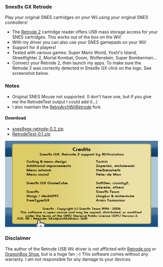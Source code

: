 ### Snes9x GX Retrode
Play your original SNES cartridges on your Wii using your original SNES controllers!

* The [Retrode 2](http://www.retrode.org) cartridge reader offers USB mass storage access for your SNES cartridges. This works out of the box on the Wii!
* With my driver you can also use your SNES gamepads on your Wii!
* Support for 4 players!
* Tested with various games: Super Mario World, Yoshi's Island, Streetfighter 2, Mortal Kombat, Doom, Wolfenstein, Super Bomberman...
* Connect your Retrode 2, then launch my apps. To make sure the Retrode 2 was correctly detected in Snes9x GX click on the logo. See screenshot below.

### Notes
* Original SNES Mouse not supported. (I don't have one, but if you give me the RetrodeTest output I could add it...)
* I also maintain the [RetroArchWiiRetrode](https://github.com/revvv/RetroArchWiiRetrode/) fork.

#### Download
* [snes9xgx-retrode-0.2.zip](https://github.com/revvv/snes9xgx-retrode/releases/download/0.2/snes9xgx-retrode-0.2.zip)
* [RetrodeTest-0.1.zip](https://github.com/revvv/snes9xgx-retrode/releases/download/0.1/RetrodeTest-0.1.zip) 

![Screenshot](snes9xgx-screenshot.png "Snes9x GX with Retrode connected")

### Disclaimer
The author of the Retrode USB Wii driver is not afflicted with [Retrode.org](http://www.retrode.org) or [DragonBox Shop](https://www.dragonbox.de/en/accessories/cartridge-dumper/retrode-2-cartridge-dumper), but is a huge fan ;-)
This software comes without any warranty. I am not responsible for any damage to your devices.
